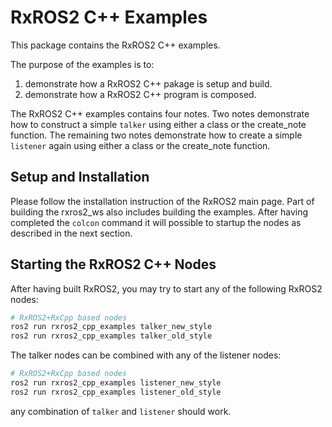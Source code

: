 # RxROS2 C++ Examples

This package contains the RxROS2 C++ examples.

The purpose of the examples is to:

1. demonstrate how a RxROS2 C++ pakage is setup and build.
1. demonstrate how a RxROS2 C++ program is composed.

The RxROS2 C++ examples contains four notes. Two notes demonstrate how to construct a simple `talker` using either a class or the create_note function. The remaining two notes demonstrate how to create a simple `listener` again using either a class or the create_note function.

## Setup and Installation

Please follow the installation instruction of the RxROS2 main page. Part of building the rxros2_ws also includes building the examples. After having completed the `colcon` command it will possible to startup the nodes  as described in the next section.

## Starting the RxROS2 C++ Nodes

After having built RxROS2, you may try to start any of the following RxROS2 nodes:

```bash
# RxROS2+RxCpp based nodes
ros2 run rxros2_cpp_examples talker_new_style
ros2 run rxros2_cpp_examples talker_old_style
```

The talker nodes can be combined with any of the listener nodes:

```bash
# RxROS2+RxCpp based nodes
ros2 run rxros2_cpp_examples listener_new_style
ros2 run rxros2_cpp_examples listener_old_style
```

any combination of `talker` and `listener` should work.
